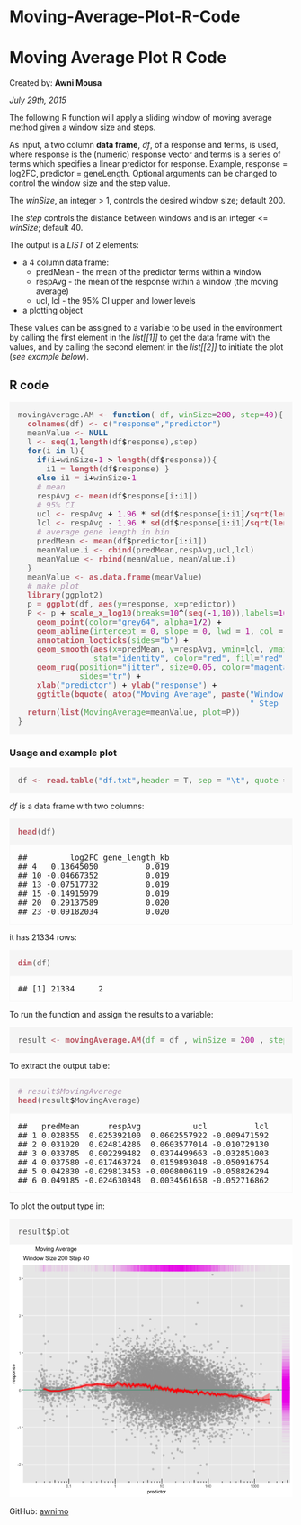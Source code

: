# Moving-Average-Plot-R-Code
<html>

<head>
<style type="text/css">
.knitr .inline {
  background-color: #f7f7f7;
  border:solid 1px #B0B0B0;
}
.error {
	font-weight: bold;
	color: #FF0000;
}
.warning {
	font-weight: bold;
}
.message {
	font-style: italic;
}
.source, .output, .warning, .error, .message {
	padding: 0 1em;
  border:solid 1px #F7F7F7;
}
.source {
  background-color: #f5f5f5;
}
.rimage .left {
  text-align: left;
}
.rimage .right {
  text-align: right;
}
.rimage .center {
  text-align: center;
}
.hl.num {
  color: #AF0F91;
}
.hl.str {
  color: #317ECC;
}
.hl.com {
  color: #AD95AF;
  font-style: italic;
}
.hl.opt {
  color: #000000;
}
.hl.std {
  color: #585858;
}
.hl.kwa {
  color: #295F94;
  font-weight: bold;
}
.hl.kwb {
  color: #B05A65;
}
.hl.kwc {
  color: #55aa55;
}
.hl.kwd {
  color: #BC5A65;
  font-weight: bold;
}
</style>
<title>Moving Average Plot</title>
<h1>Moving Average Plot R Code</h2>
<p>Created by: <b>Awni Mousa</b><p>
<p><i>July 29th, 2015</i></p>
</head>

<body>

<p>The following R function will apply a sliding window of moving average method given a window size and steps.</p>
<p>As input, a two column <b>data frame</b>, <i>df</i>, of a response and terms, is used, where response is the (numeric) response vector and terms is a series of terms which specifies a linear predictor for response. Example, response = log2FC, predictor = geneLength. Optional arguments can be changed to control the window size and the step value.
<p>The <i>winSize</i>, an integer > 1, controls the desired window size; default 200.</p>
<p>The <i>step</i> controls the distance between windows and is an integer <= <i>winSize</i>; default 40.</p>
<p>The output is a <i>LIST</i> of 2 elements:
<ul>
<li>a 4 column data frame:
<ul style="list-style-type:circle">
<li>predMean - the mean of the predictor terms within a window</li>
<li>respAvg - the mean of the response within a window (the moving average)</li>
<li>ucl, lcl - the 95% CI upper and lower levels</li></ul>
<li>a plotting object</li></ul>
<p>These values can be assigned to a variable to be used in the environment by calling the first element in the <i>list[[1]]</i> to get the data frame with the values, and by calling the second element in the <i>list[[2]]</i> to initiate the plot (<i>see example below</i>).</p>

<h2>R code</h2>

<div class="chunk" id="unnamed-chunk-1"><div class="rcode"><div class="source"><pre class="knitr r"><span class="hl std">movingAverage.AM</span> <span class="hl kwb">&lt;-</span> <span class="hl kwa">function</span><span class="hl std">(</span> <span class="hl kwc">df</span><span class="hl std">,</span> <span class="hl kwc">winSize</span><span class="hl std">=</span><span class="hl num">200</span><span class="hl std">,</span> <span class="hl kwc">step</span><span class="hl std">=</span><span class="hl num">40</span><span class="hl std">){</span>
  <span class="hl kwd">colnames</span><span class="hl std">(df)</span> <span class="hl kwb">&lt;-</span> <span class="hl kwd">c</span><span class="hl std">(</span><span class="hl str">&quot;response&quot;</span><span class="hl std">,</span><span class="hl str">&quot;predictor&quot;</span><span class="hl std">)</span>
  <span class="hl std">meanValue</span> <span class="hl kwb">&lt;-</span> <span class="hl kwa">NULL</span>
  <span class="hl std">l</span> <span class="hl kwb">&lt;-</span> <span class="hl kwd">seq</span><span class="hl std">(</span><span class="hl num">1</span><span class="hl std">,</span><span class="hl kwd">length</span><span class="hl std">(df</span><span class="hl opt">$</span><span class="hl std">response),step)</span>
  <span class="hl kwa">for</span><span class="hl std">(i</span> <span class="hl kwa">in</span> <span class="hl std">l){</span>
    <span class="hl kwa">if</span><span class="hl std">(i</span><span class="hl opt">+</span><span class="hl std">winSize</span><span class="hl opt">-</span><span class="hl num">1</span> <span class="hl opt">&gt;</span> <span class="hl kwd">length</span><span class="hl std">(df</span><span class="hl opt">$</span><span class="hl std">response)){</span>
      <span class="hl std">i1</span> <span class="hl kwb">=</span> <span class="hl kwd">length</span><span class="hl std">(df</span><span class="hl opt">$</span><span class="hl std">response) }</span>
    <span class="hl kwa">else</span> <span class="hl std">i1</span> <span class="hl kwb">=</span> <span class="hl std">i</span><span class="hl opt">+</span><span class="hl std">winSize</span><span class="hl opt">-</span><span class="hl num">1</span>
    <span class="hl com"># mean</span>
    <span class="hl std">respAvg</span> <span class="hl kwb">&lt;-</span> <span class="hl kwd">mean</span><span class="hl std">(df</span><span class="hl opt">$</span><span class="hl std">response[i</span><span class="hl opt">:</span><span class="hl std">i1])</span>
    <span class="hl com"># 95% CI</span>
    <span class="hl std">ucl</span> <span class="hl kwb">&lt;-</span> <span class="hl std">respAvg</span> <span class="hl opt">+</span> <span class="hl num">1.96</span> <span class="hl opt">*</span> <span class="hl kwd">sd</span><span class="hl std">(df</span><span class="hl opt">$</span><span class="hl std">response[i</span><span class="hl opt">:</span><span class="hl std">i1]</span><span class="hl opt">/</span><span class="hl kwd">sqrt</span><span class="hl std">(</span><span class="hl kwd">length</span><span class="hl std">(df</span><span class="hl opt">$</span><span class="hl std">response[i</span><span class="hl opt">:</span><span class="hl std">i1])))</span>
    <span class="hl std">lcl</span> <span class="hl kwb">&lt;-</span> <span class="hl std">respAvg</span> <span class="hl opt">-</span> <span class="hl num">1.96</span> <span class="hl opt">*</span> <span class="hl kwd">sd</span><span class="hl std">(df</span><span class="hl opt">$</span><span class="hl std">response[i</span><span class="hl opt">:</span><span class="hl std">i1]</span><span class="hl opt">/</span><span class="hl kwd">sqrt</span><span class="hl std">(</span><span class="hl kwd">length</span><span class="hl std">(df</span><span class="hl opt">$</span><span class="hl std">response[i</span><span class="hl opt">:</span><span class="hl std">i1])))</span>
    <span class="hl com"># average gene length in bin</span>
    <span class="hl std">predMean</span> <span class="hl kwb">&lt;-</span> <span class="hl kwd">mean</span><span class="hl std">(df</span><span class="hl opt">$</span><span class="hl std">predictor[i</span><span class="hl opt">:</span><span class="hl std">i1])</span>
    <span class="hl std">meanValue.i</span> <span class="hl kwb">&lt;-</span> <span class="hl kwd">cbind</span><span class="hl std">(predMean,respAvg,ucl,lcl)</span>
    <span class="hl std">meanValue</span> <span class="hl kwb">&lt;-</span> <span class="hl kwd">rbind</span><span class="hl std">(meanValue, meanValue.i)</span>
  <span class="hl std">}</span>
  <span class="hl std">meanValue</span> <span class="hl kwb">&lt;-</span> <span class="hl kwd">as.data.frame</span><span class="hl std">(meanValue)</span>
  <span class="hl com"># make plot</span>
  <span class="hl kwd">library</span><span class="hl std">(ggplot2)</span>
  <span class="hl std">p</span> <span class="hl kwb">=</span> <span class="hl kwd">ggplot</span><span class="hl std">(df,</span> <span class="hl kwd">aes</span><span class="hl std">(</span><span class="hl kwc">y</span><span class="hl std">=response,</span> <span class="hl kwc">x</span><span class="hl std">=predictor))</span>
  <span class="hl std">P</span> <span class="hl kwb">&lt;-</span> <span class="hl std">p</span> <span class="hl opt">+</span> <span class="hl kwd">scale_x_log10</span><span class="hl std">(</span><span class="hl kwc">breaks</span><span class="hl std">=</span><span class="hl num">10</span><span class="hl opt">^</span><span class="hl std">(</span><span class="hl kwd">seq</span><span class="hl std">(</span><span class="hl opt">-</span><span class="hl num">1</span><span class="hl std">,</span><span class="hl num">10</span><span class="hl std">)),</span><span class="hl kwc">labels</span><span class="hl std">=</span><span class="hl num">10</span><span class="hl opt">^</span><span class="hl std">(</span><span class="hl kwd">seq</span><span class="hl std">(</span><span class="hl opt">-</span><span class="hl num">1</span><span class="hl std">,</span><span class="hl num">10</span><span class="hl std">)))</span> <span class="hl opt">+</span>
    <span class="hl kwd">geom_point</span><span class="hl std">(</span><span class="hl kwc">color</span><span class="hl std">=</span><span class="hl str">&quot;grey64&quot;</span><span class="hl std">,</span> <span class="hl kwc">alpha</span><span class="hl std">=</span><span class="hl num">1</span><span class="hl opt">/</span><span class="hl num">2</span><span class="hl std">)</span> <span class="hl opt">+</span>
    <span class="hl kwd">geom_abline</span><span class="hl std">(</span><span class="hl kwc">intercept</span> <span class="hl std">=</span> <span class="hl num">0</span><span class="hl std">,</span> <span class="hl kwc">slope</span> <span class="hl std">=</span> <span class="hl num">0</span><span class="hl std">,</span> <span class="hl kwc">lwd</span> <span class="hl std">=</span> <span class="hl num">1</span><span class="hl std">,</span> <span class="hl kwc">col</span> <span class="hl std">=</span> <span class="hl str">&quot;#009E73&quot;</span><span class="hl std">,</span> <span class="hl kwc">alpha</span><span class="hl std">=</span><span class="hl num">1</span><span class="hl opt">/</span><span class="hl num">2</span><span class="hl std">)</span> <span class="hl opt">+</span>
    <span class="hl kwd">annotation_logticks</span><span class="hl std">(</span><span class="hl kwc">sides</span><span class="hl std">=</span><span class="hl str">&quot;b&quot;</span><span class="hl std">)</span> <span class="hl opt">+</span>
    <span class="hl kwd">geom_smooth</span><span class="hl std">(</span><span class="hl kwd">aes</span><span class="hl std">(</span><span class="hl kwc">x</span><span class="hl std">=predMean,</span> <span class="hl kwc">y</span><span class="hl std">=respAvg,</span> <span class="hl kwc">ymin</span><span class="hl std">=lcl,</span> <span class="hl kwc">ymax</span><span class="hl std">=ucl),</span> <span class="hl kwc">data</span><span class="hl std">=meanValue,</span>
                <span class="hl kwc">stat</span><span class="hl std">=</span><span class="hl str">&quot;identity&quot;</span><span class="hl std">,</span> <span class="hl kwc">color</span><span class="hl std">=</span><span class="hl str">&quot;red&quot;</span><span class="hl std">,</span> <span class="hl kwc">fill</span><span class="hl std">=</span><span class="hl str">&quot;red&quot;</span><span class="hl std">)</span> <span class="hl opt">+</span>
    <span class="hl kwd">geom_rug</span><span class="hl std">(</span><span class="hl kwc">position</span><span class="hl std">=</span><span class="hl str">&quot;jitter&quot;</span><span class="hl std">,</span> <span class="hl kwc">size</span><span class="hl std">=</span><span class="hl num">0.05</span><span class="hl std">,</span> <span class="hl kwc">color</span><span class="hl std">=</span><span class="hl str">&quot;magenta&quot;</span><span class="hl std">,</span> <span class="hl kwc">alpha</span><span class="hl std">=</span><span class="hl num">1</span><span class="hl opt">/</span><span class="hl num">8</span><span class="hl std">,</span>
             <span class="hl kwc">sides</span><span class="hl std">=</span><span class="hl str">&quot;tr&quot;</span><span class="hl std">)</span> <span class="hl opt">+</span>
    <span class="hl kwd">xlab</span><span class="hl std">(</span><span class="hl str">&quot;predictor&quot;</span><span class="hl std">)</span> <span class="hl opt">+</span> <span class="hl kwd">ylab</span><span class="hl std">(</span><span class="hl str">&quot;response&quot;</span><span class="hl std">)</span> <span class="hl opt">+</span>
    <span class="hl kwd">ggtitle</span><span class="hl std">(</span><span class="hl kwd">bquote</span><span class="hl std">(</span> <span class="hl kwd">atop</span><span class="hl std">(</span><span class="hl str">&quot;Moving Average&quot;</span><span class="hl std">,</span> <span class="hl kwd">paste</span><span class="hl std">(</span><span class="hl str">&quot;Window Size &quot;</span><span class="hl std">,</span><span class="hl kwd">.</span><span class="hl std">(winSize),</span>
                                                 <span class="hl str">&quot; Step &quot;</span><span class="hl std">,</span> <span class="hl kwd">.</span><span class="hl std">(step) ))))</span>
  <span class="hl kwd">return</span><span class="hl std">(</span><span class="hl kwd">list</span><span class="hl std">(</span><span class="hl kwc">MovingAverage</span><span class="hl std">=meanValue,</span> <span class="hl kwc">plot</span><span class="hl std">=P))</span>
<span class="hl std">}</span>
</pre></div>
</div></div>

<h3>Usage and example plot</h3>

<div class="chunk" id="unnamed-chunk-2"><div class="rcode"><div class="source"><pre class="knitr r"><span class="hl std">df</span> <span class="hl kwb">&lt;-</span> <span class="hl kwd">read.table</span><span class="hl std">(</span><span class="hl str">&quot;df.txt&quot;</span><span class="hl std">,</span><span class="hl kwc">header</span> <span class="hl std">= T,</span> <span class="hl kwc">sep</span> <span class="hl std">=</span> <span class="hl str">&quot;\t&quot;</span><span class="hl std">,</span> <span class="hl kwc">quote</span> <span class="hl std">=</span> <span class="hl str">&quot;&quot;</span><span class="hl std">)</span>
</pre></div>
</div></div>

<p><i>df</i> is a data frame with two columns:</p>

<div class="chunk" id="unnamed-chunk-3"><div class="rcode"><div class="source"><pre class="knitr r"><span class="hl kwd">head</span><span class="hl std">(df)</span>
</pre></div>
<div class="output"><pre class="knitr r">##         log2FC gene_length_kb
## 4   0.13645050          0.019
## 10 -0.04667352          0.019
## 13 -0.07517732          0.019
## 15 -0.14915979          0.019
## 20  0.29137589          0.020
## 23 -0.09182034          0.020
</pre></div>
</div></div>

<p>it has 21334 rows:</p>

<div class="chunk" id="unnamed-chunk-4"><div class="rcode"><div class="source"><pre class="knitr r"><span class="hl kwd">dim</span><span class="hl std">(df)</span>
</pre></div>
<div class="output"><pre class="knitr r">## [1] 21334     2
</pre></div>
</div></div>

<p>To run the function and assign the results to a variable:</p>

<div class="chunk" id="unnamed-chunk-5"><div class="rcode"><div class="source"><pre class="knitr r"><span class="hl std">result</span> <span class="hl kwb">&lt;-</span> <span class="hl kwd">movingAverage.AM</span><span class="hl std">(</span><span class="hl kwc">df</span> <span class="hl std">= df ,</span> <span class="hl kwc">winSize</span> <span class="hl std">=</span> <span class="hl num">200</span> <span class="hl std">,</span> <span class="hl kwc">step</span> <span class="hl std">=</span> <span class="hl num">40</span><span class="hl std">)</span>
</pre></div>
</div></div>

<p>To extract the output table:</p>

<div class="chunk" id="unnamed-chunk-6"><div class="rcode"><div class="source"><pre class="knitr r"><span class="hl com"># result$MovingAverage</span>
<span class="hl kwd">head</span><span class="hl std">(result</span><span class="hl opt">$</span><span class="hl std">MovingAverage)</span>
</pre></div>
<div class="output"><pre class="knitr r">##   predMean      respAvg           ucl          lcl
## 1 0.028355  0.025392100  0.0602557922 -0.009471592
## 2 0.031020  0.024814286  0.0603577014 -0.010729130
## 3 0.033785  0.002299482  0.0374499663 -0.032851003
## 4 0.037580 -0.017463724  0.0159893048 -0.050916754
## 5 0.042830 -0.029813453 -0.0008006119 -0.058826294
## 6 0.049185 -0.024630348  0.0034561658 -0.052716862
</pre></div>
</div></div>

<p>To plot the output type in:</p>

<div class="chunk" id="unnamed-chunk-7"><div class="rcode"><div class="source"><pre class="knitr r"><span class="hl std">result</span><span class="hl opt">$</span><span class="hl std">plot</span>
</pre></div>
</div><div class="rimage default"><img src="figure/unnamed-chunk-7-1.png" title="plot of chunk unnamed-chunk-7" alt="plot of chunk unnamed-chunk-7" class="plot" /></div></div>
<p></p>
<p>GitHub: <a href="https://github.com/awnimo">awnimo</a></p>
</body>
</html>
